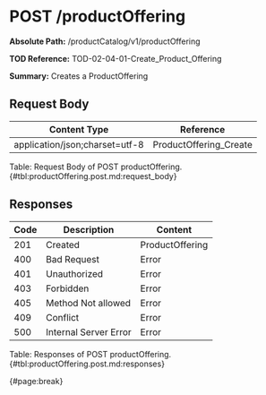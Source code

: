 <!--
    ATTENTION: This file was generated via gradle!
               Do NOT manually edit this file! Any such changes will be overwritten!
-->

# POST /productOffering

**Absolute Path:** /productCatalog/v1/productOffering

**TOD Reference:** TOD-02-04-01-Create_Product_Offering

**Summary:** Creates a ProductOffering

## Request Body

| Content Type | Reference |
|--------------|-----------|
| application/json;charset=utf-8 | ProductOffering_Create |

Table: Request Body of POST productOffering. {#tbl:productOffering.post.md:request_body}

## Responses

| Code | Description | Content |
|------|-------------|---------|
| 201 | Created | ProductOffering |
| 400 | Bad Request | Error |
| 401 | Unauthorized | Error |
| 403 | Forbidden | Error |
| 405 | Method Not allowed | Error |
| 409 | Conflict | Error |
| 500 | Internal Server Error | Error |

Table: Responses of POST productOffering. {#tbl:productOffering.post.md:responses}

{#page:break}
